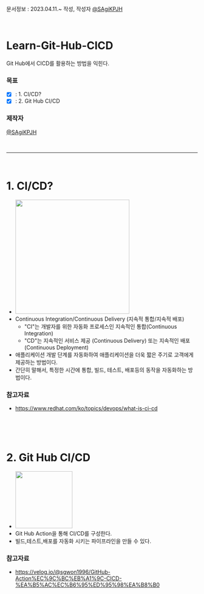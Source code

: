 문서정보 : 2023.04.11.~ 작성, 작성자 [@SAgiKPJH](https://github.com/SAgiKPJH)

<br>

# Learn-Git-Hub-CICD
Git Hub에서 CICD를 활용하는 방법을 익힌다.

### 목표
- [x] : 1. CI/CD?
- [x] : 2. Git Hub CI/CD

### 제작자
[@SAgiKPJH](https://github.com/SAgiKPJH)

<br>

---

<br>

# 1. CI/CD?
- <img src="https://user-images.githubusercontent.com/66783849/231069040-c8d4b38e-c8a7-4db7-a2b0-55e5a3198539.png" width="300">  
- Continuous Integration/Continuous Delivery (지속적 통합/지속적 배포)
  - "CI"는 개발자를 위한 자동화 프로세스인 지속적인 통합(Continuous Integration)
  - "CD"는 지속적인 서비스 제공 (Continuous Delivery) 또는 지속적인 배포 (Continuous Deployment)
- 애플리케이션 개발 단계를 자동화하여 애플리케이션을 더욱 짧은 주기로 고객에게 제공하는 방법이다.
- 간단히 말해서, 특정한 시간에 통합, 빌드, 테스트, 배포등의 동작을 자동화하는 방법이다.

### 참고자료

- https://www.redhat.com/ko/topics/devops/what-is-ci-cd

<br><br><br>

# 2. Git Hub CI/CD

- <img src="https://user-images.githubusercontent.com/66783849/231070276-58dbb733-7546-4456-86b7-ff98d6e0d56d.png" width="150">
- Git Hub Action을 통해 CI/CD를 구성한다.
- 빌드,테스트,배포를 자동화 시키는 파이프라인을 만들 수 있다.

### 참고자료
- https://velog.io/@sgwon1996/GitHub-Action%EC%9C%BC%EB%A1%9C-CICD-%EA%B5%AC%EC%B6%95%ED%95%98%EA%B8%B0
